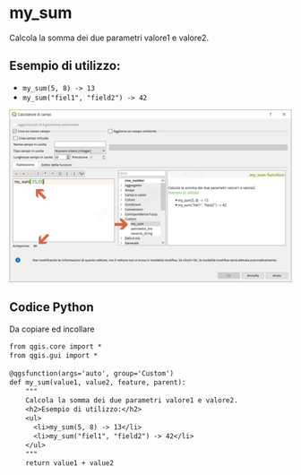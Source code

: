 # my_sum

Calcola la somma dei due parametri valore1 e valore2. 

## Esempio di utilizzo: 

* `my_sum(5, 8) -> 13 `
* `my_sum("fiel1", "field2") -> 42 `

![](../../img/custom/my_sum1.png)

## Codice Python

Da copiare ed incollare

```
from qgis.core import *
from qgis.gui import *

@qgsfunction(args='auto', group='Custom')
def my_sum(value1, value2, feature, parent):
    """
    Calcola la somma dei due parametri valore1 e valore2.
    <h2>Esempio di utilizzo:</h2>
    <ul>
      <li>my_sum(5, 8) -> 13</li>
      <li>my_sum("fiel1", "field2") -> 42</li>
    </ul>
    """
    return value1 + value2
```